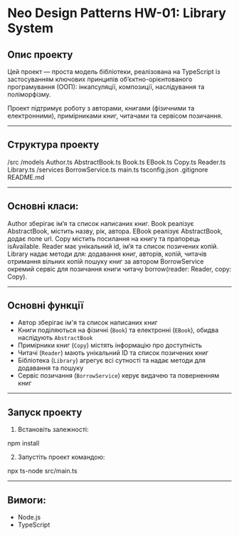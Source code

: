 # Neo Design Patterns HW-01: Library System

## Опис проекту

Цей проект — проста модель бібліотеки, реалізована на TypeScript із застосуванням ключових принципів об’єктно-орієнтованого програмування (ООП): інкапсуляції, композиції, наслідування та поліморфізму.

Проект підтримує роботу з авторами, книгами (фізичними та електронними), примірниками книг, читачами та сервісом позичання.

---

## Структура проекту

/src
/models
Author.ts
AbstractBook.ts
Book.ts
EBook.ts
Copy.ts
Reader.ts
Library.ts
/services
BorrowService.ts
main.ts
tsconfig.json
.gitignore
README.md

---

## Основні класи:

Author зберігає ім’я та список написаних книг.
Book реалізує AbstractBook, містить назву, рік, автора.
EBook реалізує AbstractBook, додає поле url.
Copy містить посилання на книгу та прапорець isAvailable.
Reader має унікальний id, ім’я та список позичених копій.
Library надає методи для:
додавання книг, авторів, копій, читачів
отримання вільних копій
пошуку книг за автором
BorrowService окремий сервіс для позичання книги читачу borrow(reader: Reader, copy: Copy).

---

## Основні функції

- Автор зберігає ім'я та список написаних книг
- Книги поділяються на фізичні (`Book`) та електронні (`EBook`), обидва наслідують `AbstractBook`
- Примірники книг (`Copy`) містять інформацію про доступність
- Читачі (`Reader`) мають унікальний ID та список позичених книг
- Бібліотека (`Library`) агрегує всі сутності та надає методи для додавання та пошуку
- Сервіс позичання (`BorrowService`) керує видачею та поверненням книг

---

## Запуск проекту

1. Встановіть залежності:

npm install

2. Запустіть проект командою:

npx ts-node src/main.ts

---

## Вимоги:

- Node.js
- TypeScript
